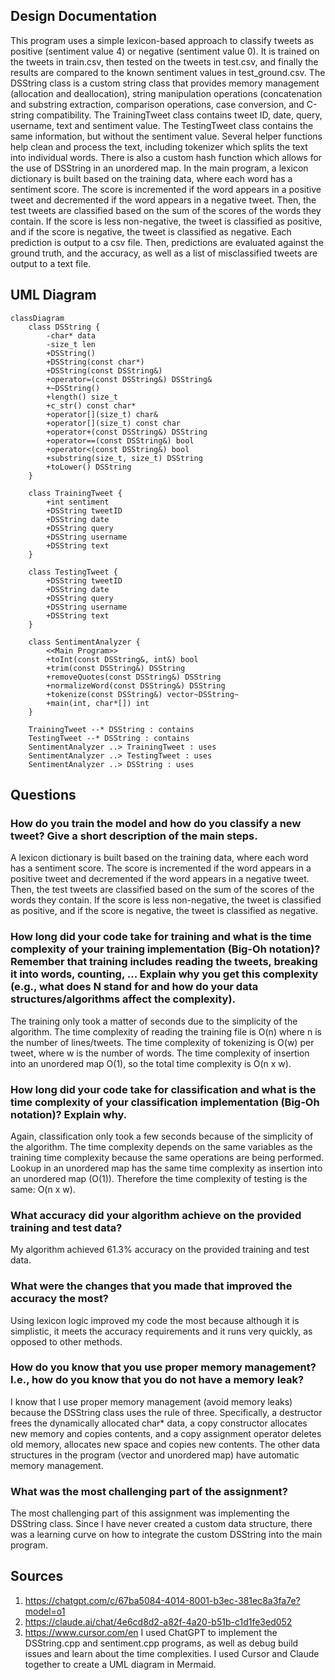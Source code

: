 ## Design Documentation
This program uses a simple lexicon-based approach to classify tweets as positive (sentiment value 4) or negative (sentiment value 0). It is trained on the tweets in train.csv, then tested on the tweets in test.csv, and finally the results are compared to the known sentiment values in test_ground.csv. The DSString class is a custom string class that provides memory management (allocation and deallocation), string manipulation operations (concatenation and substring extraction, comparison operations, case conversion, and C-string compatibility. The TrainingTweet class contains tweet ID, date, query, username, text and sentiment value. The TestingTweet class contains the same information, but without the sentiment value. Several helper functions help clean and process the text, including tokenizer which splits the text into individual words. There is also a custom hash function which allows for the use of DSString in an unordered map. In the main program, a lexicon dictionary is built based on the training data, where each word has a sentiment score. The score is incremented if the word appears in a positive tweet and decremented if the word appears in a negative tweet. Then, the test tweets are classified based on the sum of the scores of the words they contain. If the score is less non-negative, the tweet is classified as positive, and if the score is negative, the tweet is classified as negative. Each prediction is output to a csv file. Then, predictions are evaluated against the ground truth, and the accuracy, as well as a list of misclassified tweets are output to a text file. 

## UML Diagram

```mermaid
classDiagram
    class DSString {
        -char* data
        -size_t len
        +DSString()
        +DSString(const char*)
        +DSString(const DSString&)
        +operator=(const DSString&) DSString&
        +~DSString()
        +length() size_t
        +c_str() const char*
        +operator[](size_t) char&
        +operator[](size_t) const char
        +operator+(const DSString&) DSString
        +operator==(const DSString&) bool
        +operator<(const DSString&) bool
        +substring(size_t, size_t) DSString
        +toLower() DSString
    }

    class TrainingTweet {
        +int sentiment
        +DSString tweetID
        +DSString date
        +DSString query
        +DSString username
        +DSString text
    }

    class TestingTweet {
        +DSString tweetID
        +DSString date
        +DSString query
        +DSString username
        +DSString text
    }

    class SentimentAnalyzer {
        <<Main Program>>
        +toInt(const DSString&, int&) bool
        +trim(const DSString&) DSString
        +removeQuotes(const DSString&) DSString
        +normalizeWord(const DSString&) DSString
        +tokenize(const DSString&) vector~DSString~
        +main(int, char*[]) int
    }

    TrainingTweet --* DSString : contains
    TestingTweet --* DSString : contains
    SentimentAnalyzer ..> TrainingTweet : uses
    SentimentAnalyzer ..> TestingTweet : uses
    SentimentAnalyzer ..> DSString : uses
```
## Questions

### How do you train the model and how do you classify a new tweet? Give a short description of the main steps.
A lexicon dictionary is built based on the training data, where each word has a sentiment score. The score is incremented if the word appears in a positive tweet and decremented if the word appears in a negative tweet. Then, the test tweets are classified based on the sum of the scores of the words they contain. If the score is less non-negative, the tweet is classified as positive, and if the score is negative, the tweet is classified as negative.

### How long did your code take for training and what is the time complexity of your training implementation (Big-Oh notation)? Remember that training includes reading the tweets, breaking it into words, counting, ... Explain why you get this complexity (e.g., what does N stand for and how do your data structures/algorithms affect the complexity).
The training only took a matter of seconds due to the simplicity of the algorithm. The time complexity of reading the training file is O(n) where n is the number of lines/tweets. The time complexity of tokenizing is O(w) per tweet, where w is the number of words. The time complexity of insertion into an unordered map O(1), so the total time complexity is O(n x w). 

### How long did your code take for classification and what is the time complexity of your classification implementation (Big-Oh notation)? Explain why.
Again, classification only took a few seconds because of the simplicity of the algorithm. The time complexity depends on the same variables as the training time complexity because the same operations are being performed. Lookup in an unordered map has the same time complexity as insertion into an unordered map (O(1)). Therefore the time complexity of testing is the same: O(n x w).

### What accuracy did your algorithm achieve on the provided training and test data?
My algorithm achieved 61.3% accuracy on the provided training and test data.

### What were the changes that you made that improved the accuracy the most?
Using lexicon logic improved my code the most because although it is simplistic, it meets the accuracy requirements and it runs very quickly, as opposed to other methods.

### How do you know that you use proper memory management? I.e., how do you know that you do not have a memory leak?
I know that I use proper memory management (avoid memory leaks) because the DSString class uses the rule of three. Specifically, a destructor frees the dynamically allocated char* data, a copy constructor allocates new memory and copies contents, and a copy assignment operator deletes old memory, allocates new space and copies new contents. The other data structures in the program (vector and unordered map) have automatic memory management.

### What was the most challenging part of the assignment?
The most challenging part of this assignment was implementing the DSString class. Since I have never created a custom data structure, there was a learning curve on how to integrate the custom DSString into the main program.

## Sources
1) https://chatgpt.com/c/67ba5084-4014-8001-b3ec-381ec8a3fa7e?model=o1
2) https://claude.ai/chat/4e6cd8d2-a82f-4a20-b51b-c1d1fe3ed052
3) https://www.cursor.com/en
I used ChatGPT to implement the DSString.cpp and sentiment.cpp programs, as well as debug build issues and learn about the time complexities. I used Cursor and Claude together to create a UML diagram in Mermaid. 


